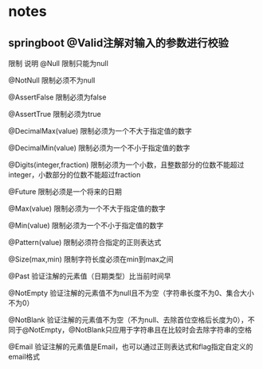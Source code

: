 # notes

## springboot @Valid注解对输入的参数进行校验

限制 说明 
@Null 限制只能为null

@NotNull 限制必须不为null 

@AssertFalse 限制必须为false 

@AssertTrue 限制必须为true 

@DecimalMax(value) 限制必须为一个不大于指定值的数字 

@DecimalMin(value) 限制必须为一个不小于指定值的数字 

@Digits(integer,fraction) 限制必须为一个小数，且整数部分的位数不能超过integer，小数部分的位数不能超过fraction 

@Future 限制必须是一个将来的日期 

@Max(value) 限制必须为一个不大于指定值的数字 

@Min(value) 限制必须为一个不小于指定值的数字 

@Pattern(value) 限制必须符合指定的正则表达式 

@Size(max,min) 限制字符长度必须在min到max之间 

@Past 验证注解的元素值（日期类型）比当前时间早 

@NotEmpty 验证注解的元素值不为null且不为空（字符串长度不为0、集合大小不为0）

@NotBlank 验证注解的元素值不为空（不为null、去除首位空格后长度为0），不同于@NotEmpty，@NotBlank只应用于字符串且在比较时会去除字符串的空格 

@Email 验证注解的元素值是Email，也可以通过正则表达式和flag指定自定义的email格式 
